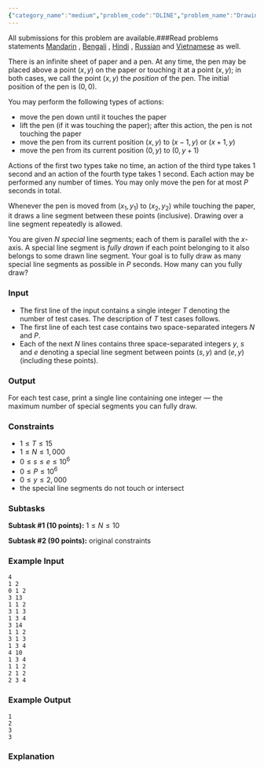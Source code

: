 ```yaml
---
{"category_name":"medium","problem_code":"DLINE","problem_name":"Drawing Lines","languages_supported":{"0":"C","1":"CPP14","2":"JAVA","3":"PYTH","4":"PYTH 3.6","5":"PYPY","6":"CS2","7":"PAS fpc","8":"PAS gpc","9":"RUBY","10":"PHP","11":"GO","12":"NODEJS","13":"HASK","14":"rust","15":"SCALA","16":"swift","17":"D","18":"PERL","19":"FORT","20":"WSPC","21":"ADA","22":"CAML","23":"ICK","24":"BF","25":"ASM","26":"CLPS","27":"PRLG","28":"ICON","29":"SCM qobi","30":"PIKE","31":"ST","32":"NICE","33":"LUA","34":"BASH","35":"NEM","36":"LISP sbcl","37":"LISP clisp","38":"SCM guile","39":"JS","40":"ERL","41":"TCL","42":"kotlin","43":"PERL6","44":"TEXT","45":"SCM chicken","46":"PYP3","47":"CLOJ","48":"COB","49":"FS"},"max_timelimit":1,"source_sizelimit":50000,"problem_author":"arpa","problem_tester":null,"date_added":"25-12-2018","tags":{"0":"arpa","1":"dynamic","2":"ltime67"},"editorial_url":"https://discuss.codechef.com/problems/DLINE","time":{"view_start_date":1546103100,"submit_start_date":1546103100,"visible_start_date":1546103100,"end_date":1735669800},"is_direct_submittable":false,"layout":"problem"}
---
```

<span class="solution-visible-txt">All submissions for this problem are available.</span>###Read problems statements [Mandarin](http://www.codechef.com/download/translated/LTM67TST/mandarin/DLINE.pdf) , [Bengali](http://www.codechef.com/download/translated/LTM67TST/bengali/DLINE.pdf) , [Hindi](http://www.codechef.com/download/translated/LTM67TST/hindi/DLINE.pdf) , [Russian](http://www.codechef.com/download/translated/LTM67TST/russian/DLINE.pdf) and [Vietnamese](http://www.codechef.com/download/translated/LTM67TST/vietnamese/DLINE.pdf) as well.

There is an infinite sheet of paper and a pen. At any time, the pen may be placed above a point $(x, y)$ on the paper or touching it at a point $(x, y)$; in both cases, we call the point $(x, y)$ the *position* of the pen. The initial position of the pen is $(0, 0)$.

You may perform the following types of actions:
- move the pen down until it touches the paper
- lift the pen (if it was touching the paper); after this action, the pen is not touching the paper
- move the pen from its current position $(x, y)$ to $(x-1, y)$ or $(x+1, y)$
- move the pen from its current position $(0, y)$ to $(0, y+1)$

Actions of the first two types take no time, an action of the third type takes $1$ second and an action of the fourth type takes $1$ second. Each action may be performed any number of times. You may only move the pen for at most $P$ seconds in total.

Whenever the pen is moved from $(x_1, y_1)$ to $(x_2, y_2)$ while touching the paper, it draws a line segment between these points (inclusive). Drawing over a line segment repeatedly is allowed.

You are given $N$ *special* line segments; each of them is parallel with the $x$-axis. A special line segment is *fully drawn* if each point belonging to it also belongs to some drawn line segment. Your goal is to fully draw as many special line segments as possible in $P$ seconds. How many can you fully draw?

### Input
- The first line of the input contains a single integer $T$ denoting the number of test cases. The description of $T$ test cases follows.
- The first line of each test case contains two space-separated integers $N$ and $P$.
- Each of the next $N$ lines contains three space-separated integers $y$, $s$ and $e$ denoting a special line segment between points $(s, y)$ and $(e, y)$ (including these points).

### Output
For each test case, print a single line containing one integer — the maximum number of special segments you can fully draw.

### Constraints
- $1 \le T \le 15$
- $1 \le N \le 1,000$
- $0 \le s \le e \le 10^6$
- $0 \le P \le 10^6$
- $0 \le y \le 2,000$
- the special line segments do not touch or intersect

### Subtasks
**Subtask #1 (10 points):** $1 \le N \le 10$

**Subtask #2 (90 points):** original constraints

### Example Input
```
4
1 2
0 1 2
3 13
1 1 2
3 1 3
1 3 4
3 14
1 1 2
3 1 3
1 3 4
4 10
1 3 4
1 1 2
2 1 2
2 3 4
```

### Example Output
```
1
2
3
3
```

### Explanation
